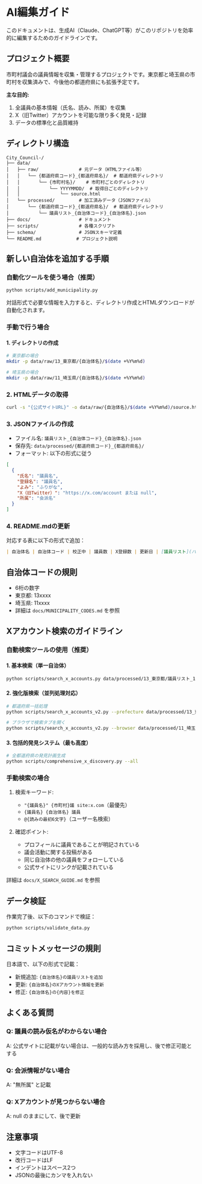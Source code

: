 # AI編集ガイド

このドキュメントは、生成AI（Claude、ChatGPT等）がこのリポジトリを効率的に編集するためのガイドラインです。

## プロジェクト概要

市町村議会の議員情報を収集・管理するプロジェクトです。東京都と埼玉県の市町村を収集済みで、今後他の都道府県にも拡張予定です。

**主な目的:**
1. 全議員の基本情報（氏名、読み、所属）を収集
2. X（旧Twitter）アカウントを可能な限り多く発見・記録
3. データの標準化と品質維持

## ディレクトリ構造

```
City_Council-/
├── data/
│   ├── raw/               # 元データ（HTMLファイル等）
│   │   └── {都道府県コード}_{都道府県名}/  # 都道府県ディレクトリ
│   │       └── {市町村名}/    # 市町村ごとのディレクトリ
│   │           └── YYYYMMDD/  # 取得日ごとのディレクトリ
│   │               └── source.html
│   └── processed/         # 加工済みデータ（JSONファイル）
│       └── {都道府県コード}_{都道府県名}/  # 都道府県ディレクトリ
│           └── 議員リスト_{自治体コード}_{自治体名}.json
├── docs/                  # ドキュメント
├── scripts/               # 各種スクリプト
├── schema/                # JSONスキーマ定義
└── README.md             # プロジェクト説明
```

## 新しい自治体を追加する手順

### 自動化ツールを使う場合（推奨）
```bash
python scripts/add_municipality.py
```
対話形式で必要な情報を入力すると、ディレクトリ作成とHTMLダウンロードが自動化されます。

### 手動で行う場合

#### 1. ディレクトリの作成
```bash
# 東京都の場合
mkdir -p data/raw/13_東京都/{自治体名}/$(date +%Y%m%d)

# 埼玉県の場合
mkdir -p data/raw/11_埼玉県/{自治体名}/$(date +%Y%m%d)
```

### 2. HTMLデータの取得
```bash
curl -s "{公式サイトURL}" -o data/raw/{自治体名}/$(date +%Y%m%d)/source.html
```

### 3. JSONファイルの作成
- ファイル名: `議員リスト_{自治体コード}_{自治体名}.json`
- 保存先: `data/processed/{都道府県コード}_{都道府県名}/`
- フォーマット: 以下の形式に従う

```json
[
  {
    "氏名": "議員名",
    "登録名": "議員名",
    "よみ": "ふりがな",
    "X（旧Twitter）": "https://x.com/account または null",
    "所属": "会派名"
  }
]
```

### 4. README.mdの更新
対応する表に以下の形式で追加：
```markdown
| 自治体名 | 自治体コード | 校正中 | 議員数 | X登録数 | 更新日 | [議員リスト](パス) |
```

## 自治体コードの規則

- 6桁の数字
- 東京都: 13xxxx
- 埼玉県: 11xxxx
- 詳細は `docs/MUNICIPALITY_CODES.md` を参照

## Xアカウント検索のガイドライン

### 自動検索ツールの使用（推奨）

#### 1. 基本検索（単一自治体）
```bash
python scripts/search_x_accounts.py data/processed/13_東京都/議員リスト_132233_武蔵村山市.json
```

#### 2. 強化版検索（並列処理対応）
```bash
# 都道府県一括処理
python scripts/search_x_accounts_v2.py --prefecture data/processed/13_東京都

# ブラウザで検索タブを開く
python scripts/search_x_accounts_v2.py --browser data/processed/11_埼玉県/議員リスト_112089_所沢市.json
```

#### 3. 包括的発見システム（最も高度）
```bash
# 全都道府県の発見計画生成
python scripts/comprehensive_x_discovery.py --all
```

### 手動検索の場合

1. 検索キーワード:
   - `"{議員名}" {市町村}議 site:x.com`（最優先）
   - `{議員名} {自治体名} 議員`
   - `@{読みの最初6文字}`（ユーザー名検索）

2. 確認ポイント:
   - プロフィールに議員であることが明記されている
   - 議会活動に関する投稿がある
   - 同じ自治体の他の議員をフォローしている
   - 公式サイトにリンクが記載されている

詳細は `docs/X_SEARCH_GUIDE.md` を参照

## データ検証

作業完了後、以下のコマンドで検証：
```bash
python scripts/validate_data.py
```

## コミットメッセージの規則

日本語で、以下の形式で記載：
- 新規追加: `{自治体名}の議員リストを追加`
- 更新: `{自治体名}のXアカウント情報を更新`
- 修正: `{自治体名}の{内容}を修正`

## よくある質問

### Q: 議員の読み仮名がわからない場合
A: 公式サイトに記載がない場合は、一般的な読み方を採用し、後で修正可能とする

### Q: 会派情報がない場合
A: "無所属" と記載

### Q: Xアカウントが見つからない場合
A: null のままにして、後で更新

## 注意事項

- 文字コードはUTF-8
- 改行コードはLF
- インデントはスペース2つ
- JSONの最後にカンマを入れない